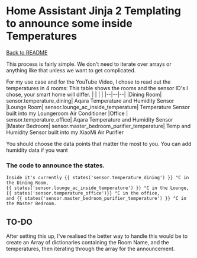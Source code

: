 # Home Assistant Jinja 2 Templating to announce some inside Temperatures

[Back to README](./README.md)  


This process is fairly simple. We don't need to iterate over arrays or anything like that unless we want to get complicated.


For my use case and for the YouTube Video, I chose to read out the temperatures in 4 rooms:
This table shows the rooms and the sensor ID's I chose, your smart home will differ.
|  |  |  |
|--|--|--|
|Dining Room| sensor.temperature_dining| Aqara Temperature and Humidity Sensor
|Lounge Room| sensor.lounge_ac_inside_temperature| Temperature Sensor built into my Loungeroom Air Conditioner
|Office | sensor.temperature_office| Aqara Temperature and Humidity Sensor
|Master Bedroom| sensor.master_bedroom_purifier_temperature| Temp and Humidity Sensor built into my XiaoMi Air Purifier

You should choose the data points that matter the most to you.
You can add humidity data if you want

### The code to announce the states.
```jinja
Inside it's currently {{ states('sensor.temperature_dining') }} °C in the Dining Room, 
{{ states('sensor.lounge_ac_inside_temperature') }} °C in the Lounge, 
{{ states('sensor.temperature_office')}} °C in the office,
and {{ states('sensor.master_bedroom_purifier_temperature') }} °C in the Master Bedroom.
```

## TO-DO
After setting this up, I've realised the better way to handle this would be to create an Array of dictionaries containing the Room Name, and the temperatures, then iterating through the array for the announcement.